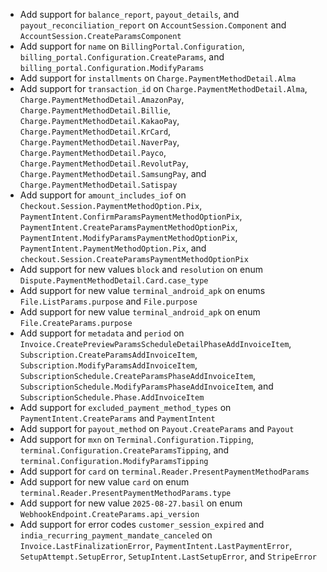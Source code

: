 * Add support for `balance_report`, `payout_details`, and `payout_reconciliation_report` on `AccountSession.Component` and `AccountSession.CreateParamsComponent`
* Add support for `name` on `BillingPortal.Configuration`, `billing_portal.Configuration.CreateParams`, and `billing_portal.Configuration.ModifyParams`
* Add support for `installments` on `Charge.PaymentMethodDetail.Alma`
* Add support for `transaction_id` on `Charge.PaymentMethodDetail.Alma`, `Charge.PaymentMethodDetail.AmazonPay`, `Charge.PaymentMethodDetail.Billie`, `Charge.PaymentMethodDetail.KakaoPay`, `Charge.PaymentMethodDetail.KrCard`, `Charge.PaymentMethodDetail.NaverPay`, `Charge.PaymentMethodDetail.Payco`, `Charge.PaymentMethodDetail.RevolutPay`, `Charge.PaymentMethodDetail.SamsungPay`, and `Charge.PaymentMethodDetail.Satispay`
* Add support for `amount_includes_iof` on `Checkout.Session.PaymentMethodOption.Pix`, `PaymentIntent.ConfirmParamsPaymentMethodOptionPix`, `PaymentIntent.CreateParamsPaymentMethodOptionPix`, `PaymentIntent.ModifyParamsPaymentMethodOptionPix`, `PaymentIntent.PaymentMethodOption.Pix`, and `checkout.Session.CreateParamsPaymentMethodOptionPix`
* Add support for new values `block` and `resolution` on enum `Dispute.PaymentMethodDetail.Card.case_type`
* Add support for new value `terminal_android_apk` on enums `File.ListParams.purpose` and `File.purpose`
* Add support for new value `terminal_android_apk` on enum `File.CreateParams.purpose`
* Add support for `metadata` and `period` on `Invoice.CreatePreviewParamsScheduleDetailPhaseAddInvoiceItem`, `Subscription.CreateParamsAddInvoiceItem`, `Subscription.ModifyParamsAddInvoiceItem`, `SubscriptionSchedule.CreateParamsPhaseAddInvoiceItem`, `SubscriptionSchedule.ModifyParamsPhaseAddInvoiceItem`, and `SubscriptionSchedule.Phase.AddInvoiceItem`
* Add support for `excluded_payment_method_types` on `PaymentIntent.CreateParams` and `PaymentIntent`
* Add support for `payout_method` on `Payout.CreateParams` and `Payout`
* Add support for `mxn` on `Terminal.Configuration.Tipping`, `terminal.Configuration.CreateParamsTipping`, and `terminal.Configuration.ModifyParamsTipping`
* Add support for `card` on `terminal.Reader.PresentPaymentMethodParams`
* Add support for new value `card` on enum `terminal.Reader.PresentPaymentMethodParams.type`
* Add support for new value `2025-08-27.basil` on enum `WebhookEndpoint.CreateParams.api_version`
* Add support for error codes `customer_session_expired` and `india_recurring_payment_mandate_canceled` on `Invoice.LastFinalizationError`, `PaymentIntent.LastPaymentError`, `SetupAttempt.SetupError`, `SetupIntent.LastSetupError`, and `StripeError`